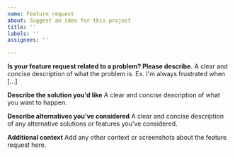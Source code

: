```yaml
---
name: Feature request
about: Suggest an idea for this project
title: ''
labels: ''
assignees: ''

---
```


<!-- Please search existing issues to avoid creating duplicates, remember before the title text add tag: [Feature request] -->

**Is your feature request related to a problem? Please describe.**
A clear and concise description of what the problem is. Ex. I'm always frustrated when [...]

**Describe the solution you'd like**
A clear and concise description of what you want to happen.

**Describe alternatives you've considered**
A clear and concise description of any alternative solutions or features you've considered.

**Additional context**
Add any other context or screenshots about the feature request here.
